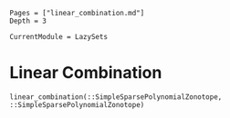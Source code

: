 ```@contents
Pages = ["linear_combination.md"]
Depth = 3
```

```@meta
CurrentModule = LazySets
```

# Linear Combination

```@docs
linear_combination(::SimpleSparsePolynomialZonotope, ::SimpleSparsePolynomialZonotope)
```

